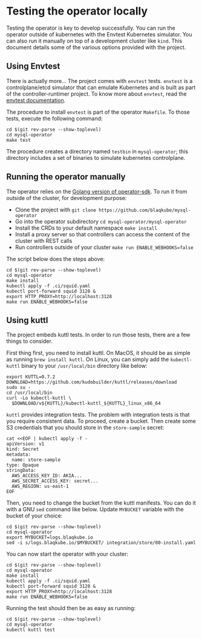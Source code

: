 # Testing the operator locally

Testing the operator is key to develop successfully. You can run the operator
outside of kubernetes with the Envtest Kubernetes simulator. You can also run
it manually on top of a development cluster like `kind`. This document details
some of the various options provided with the project.

## Using Envtest

There is actually more... The project comes with `envtest` tests. `envtest` is
a controlplane/etcd simulator that can emulate Kubernetes and is built as part
of the controller-runtimer project. To know more about `envtest`, read the
[envtest documentation](https://pkg.go.dev/sigs.k8s.io/controller-runtime/pkg/envtest).

The procedure to install `envtest` is part of the operator `Makefile`. To those
tests, execute the following command:

```shell
cd $(git rev-parse --show-toplevel)
cd mysql-operator
make test
```

The procedure creates a directory named `testbin` in `mysql-operator`; this
directory includes a set of binaries to simulate kubernetes controlplane.

## Running the operator manually

The operator relies on the
[Golang version of operator-sdk](https://sdk.operatorframework.io/docs/building-operators/golang/).
To run it from outside of the cluster, for development purpose:

- Clone the project with `git clone https://github.com/blaqkube/mysql-operator`
- Go into the operator subdirectory `cd mysql-operator/mysql-operator`
- Install the CRDs to your default namespace `make install`
- Install a proxy server so that controllers can access the content of the
  cluster with REST calls
- Run controllers outside of your cluster `make run ENABLE_WEBHOOKS=false`

The script below does the steps above:

```shell
cd $(git rev-parse --show-toplevel)
cd mysql-operator
make install
kubectl apply -f .ci/squid.yaml
kubectl port-forward squid 3128 &
export HTTP_PROXY=http://localhost:3128
make run ENABLE_WEBHOOKS=false
```

## Using kuttl

The project embeds kuttl tests. In order to run those tests, there are
a few things to consider.

First thing first, you need to install kuttl. On MacOS, it should be as
simple as running `brew install kuttl`. On Linux, you can simply add the
`kubectl-kuttl` binary to your `/usr/local/bin` directory like below:

```shell
export KUTTL=0.7.2
DOWNLOAD=https://github.com/kudobuilder/kuttl/releases/download
sudo su -
cd /usr/local/bin
curl -Lo kubectl-kuttl \
  $DOWNLOAD/v${KUTTL}/kubectl-kuttl_${KUTTL}_linux_x86_64
```

`kuttl` provides integration tests. The problem with integration tests is that
you require consistent data. To proceed, create a bucket. Then create some S3 credentials that you should store in the `store-sample` secret:

```shell
cat <<EOF | kubectl apply -f -
apiVersion: v1
kind: Secret
metadata:
  name: store-sample
type: Opaque
stringData:
  AWS_ACCESS_KEY_ID: AKIA...
  AWS_SECRET_ACCESS_KEY: secret...
  AWS_REGION: us-east-1
EOF
```

Then, you need to change the bucket from the kuttl manifests. You can do it
with a GNU `sed` command like below. Update `MYBUCKET` variable with the bucket
of your choice:

```shell
cd $(git rev-parse --show-toplevel)
cd mysql-operator
export MYBUCKET=logs.blaqkube.io
sed -i s/logs.blaqkube.io/$MYBUCKET/ integration/store/00-install.yaml
```

You can now start the operator with your cluster:

```shell
cd $(git rev-parse --show-toplevel)
cd mysql-operator
make install
kubectl apply -f .ci/squid.yaml
kubectl port-forward squid 3128 &
export HTTP_PROXY=http://localhost:3128
make run ENABLE_WEBHOOKS=false
```

Running the test should then be as easy as running:

```shell
cd $(git rev-parse --show-toplevel)
cd mysql-operator
kubectl kuttl test
```
